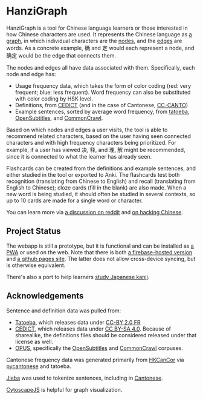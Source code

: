 # HanziGraph
HanziGraph is a tool for Chinese language learners or those interested in how Chinese characters are used. It represents the Chinese language as [a graph](https://en.wikipedia.org/wiki/Graph_theory), in which individual characters are the [nodes](https://en.wikipedia.org/wiki/Vertex_(graph_theory)), and the [edges](https://en.wikipedia.org/wiki/Glossary_of_graph_theory#edge) are words. As a concrete example, 确 and 定 would each represent a node, and 确定 would be the edge that connects them.

The nodes and edges all have data associated with them. Specifically, each node and edge has:
* Usage frequency data, which takes the form of color coding (red: very frequent; blue: less frequent). Word frequency can also be substituted with color coding by HSK level.
* Definitions, from [CEDICT](https://cc-cedict.org/editor/editor.php) (and in the case of Cantonese, [CC-CANTO](https://cantonese.org/))
* Example sentences, sorted by average word frequency, from [tatoeba](https://tatoeba.org/), [OpenSubtitles](http://www.opensubtitles.org/), and [CommonCrawl](https://opus.nlpl.eu/CCAligned.php).

Based on which nodes and edges a user visits, the tool is able to recommend related characters, based on the user having seen connected characters and with high frequency characters being prioritized. For example, if a user has viewed 决, 释, and 理, 解 might be recommended, since it is connected to what the learner has already seen.

Flashcards can be created from the definitions and example sentences, and either studied in the tool or exported to Anki. The flashcards test both recognition (translating from Chinese to English) and recall (translating from English to Chinese); cloze cards (fill in the blank) are also made. When a new word is being studied, it should often be studied in several contexts, so up to 10 cards are made for a single word or character.

You can learn more via [a discussion on reddit](https://www.reddit.com/r/ChineseLanguage/comments/tcgps5/free_tool_to_learn_hanzi_get_example_sentences/) and [on hacking Chinese](https://challenges.hackingchinese.com/resources/stories/513-hanzigraph-visual-vocabulary-relationships).

## Project Status
The webapp is still a prototype, but it is functional and can be installed as [a PWA](https://developer.mozilla.org/en-US/docs/Web/Progressive_web_apps/Installing) or used on the web. Note that there is both [a firebase-hosted version](https://hanzigraph.com) and [a github pages site](https://mreichhoff.github.io/HanziGraph/). The latter does not allow cross-device syncing, but is otherwise equivalent. 

There's also a port to help learners [study Japanese kanji](https://github.com/mreichhoff/JapaneseGraph).

## Acknowledgements
Sentence and definition data was pulled from:
* [Tatoeba](https://tatoeba.org/), which releases data under [CC-BY 2.0 FR](https://creativecommons.org/licenses/by/2.0/fr/)
* [CEDICT](https://cc-cedict.org/editor/editor.php), which releases data under [CC BY-SA 4.0](https://creativecommons.org/licenses/by-sa/4.0/). Because of sharealike, the definitions files should be considered released under that license as well.
* [OPUS](https://opus.nlpl.eu/OpenSubtitles2018.php), specifically the [OpenSubtitles](http://www.opensubtitles.org/) and [CommonCrawl](https://opus.nlpl.eu/CCAligned.php) corpuses.

Cantonese frequency data was generated primarily from [HKCanCor](https://github.com/fcbond/hkcancor) via [pycantonese](https://github.com/jacksonllee/pycantonese) and tatoeba.

[Jieba](https://github.com/wchan757/jieba) was used to tokenize sentences, including in [Cantonese](https://github.com/wchan757/Cantonese_Word_Segmentation).

[CytoscapeJS](https://github.com/cytoscape/cytoscape.js) is helpful for graph visualization.
